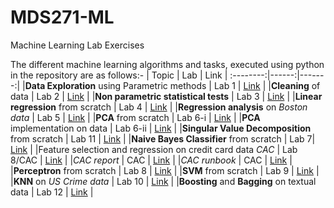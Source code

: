# MDS271-ML

Machine Learning Lab Exercises

The different machine learning algorithms and tasks, executed using python in the repository are as follows:-
|  Topic  | Lab | Link |
:--------:|------:|-------:|
|**Data Exploration** using Parametric methods | Lab 1 | [Link](https://github.com/ipshitag/MDS271-ML/blob/main/ML_LAB_1.ipynb) |
|**Cleaning** of data | Lab 2 | [Link](https://github.com/ipshitag/MDS271-ML/blob/main/ML_LAB_2.ipynb) |
|**Non parametric statistical tests** | Lab 3 | [Link](https://github.com/ipshitag/MDS271-ML/blob/main/ML_LAB_3.ipynb) |
|**Linear regression** from scratch | Lab 4 | [Link](https://github.com/ipshitag/MDS271-ML/blob/main/ML_LAB_4.ipynb) |
|**Regression analysis** on *Boston data* | Lab 5 | [Link](https://github.com/ipshitag/MDS271-ML/blob/main/ML_LAB_5.ipynb) |
|**PCA** from scratch | Lab 6-i | [Link](https://github.com/ipshitag/MDS271-ML/blob/main/ML_Lab_6(1).ipynb) |
|**PCA** implementation on data | Lab 6-ii | [Link](https://github.com/ipshitag/MDS271-ML/blob/main/ML_Lab_6(2).ipynb) |
|**Singular Value Decomposition** from scratch | Lab 11 | [Link](https://github.com/ipshitag/MDS271-ML/blob/main/ML_LAB_11.ipynb) |
|**Naive Bayes Classifier** from scratch | Lab 7| [Link](https://github.com/ipshitag/MDS271-ML/blob/main/ML_LAB_7.ipynb) |
|Feature selection and regression on credit card data *CAC* | Lab 8/CAC | [Link](https://github.com/ipshitag/MDS271-ML/blob/main/ML_CAC.ipynb) |
|*CAC report* | CAC | [Link](https://github.com/ipshitag/MDS271-ML/blob/main/ML_CAC%20report.pdf) |
|*CAC runbook* | CAC | [Link](https://github.com/ipshitag/MDS271-ML/blob/main/ML_CAC_Run_Book.ipynb) |
|**Perceptron** from scratch | Lab 8 | [Link](https://github.com/ipshitag/MDS271-ML/blob/main/ML_LAB_8.ipynb) |
|**SVM** from scratch | Lab 9 | [Link](https://github.com/ipshitag/MDS271-ML/blob/main/ML_LAB_9.ipynb) |
|**KNN** on *US Crime data* | Lab 10 | [Link](https://github.com/ipshitag/MDS271-ML/blob/main/ML_LAB_10.ipynb) |
|**Boosting** and **Bagging** on textual data | Lab 12 | [Link](https://github.com/ipshitag/MDS271-ML/blob/main/ML_LAB_12.ipynb) |
